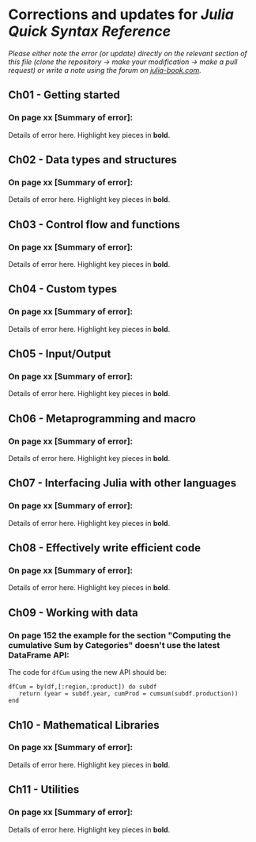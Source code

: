 # Corrections and updates for *Julia Quick Syntax Reference*

_Please either note the error (or update) directly on the relevant section of this file (clone the repository -> make your modification -> make a pull request) or write a note using the forum on [julia-book.com](https://julia-book.com)._


## Ch01 - Getting started

### On **page xx** [Summary of error]:

Details of error here. Highlight key pieces in **bold**.



## Ch02 - Data types and structures


### On **page xx** [Summary of error]:

Details of error here. Highlight key pieces in **bold**.



## Ch03 - Control flow and functions

### On **page xx** [Summary of error]:

Details of error here. Highlight key pieces in **bold**.



## Ch04 - Custom types

### On **page xx** [Summary of error]:

Details of error here. Highlight key pieces in **bold**.



## Ch05 - Input/Output

### On **page xx** [Summary of error]:

Details of error here. Highlight key pieces in **bold**.



## Ch06 - Metaprogramming and macro

### On **page xx** [Summary of error]:

Details of error here. Highlight key pieces in **bold**.



## Ch07 - Interfacing Julia with other languages

### On **page xx** [Summary of error]:

Details of error here. Highlight key pieces in **bold**.



## Ch08 - Effectively write efficient code

### On **page xx** [Summary of error]:

Details of error here. Highlight key pieces in **bold**.



## Ch09 - Working with data

### On **page 152** the example for the section "Computing the cumulative Sum by Categories" doesn't use the latest DataFrame API:

The code for `dfCum` using the new API should be: 

```
dfCum = by(df,[:region,:product]) do subdf
   return (year = subdf.year, cumProd = cumsum(subdf.production))
end
```


## Ch10 - Mathematical Libraries

### On **page xx** [Summary of error]:

Details of error here. Highlight key pieces in **bold**.



## Ch11 - Utilities

### On **page xx** [Summary of error]:

Details of error here. Highlight key pieces in **bold**.

